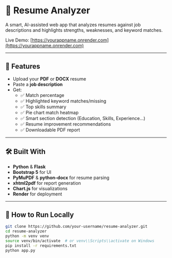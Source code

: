 # 🧠 Resume Analyzer

A smart, AI-assisted web app that analyzes resumes against job descriptions and highlights strengths, weaknesses, and keyword matches.

Live Demo: [https://yourappname.onrender.com](https://yourappname.onrender.com)

---

## 🚀 Features

- Upload your **PDF** or **DOCX** resume
- Paste a **job description**
- Get:
  - ✅ Match percentage
  - ✅ Highlighted keyword matches/missing
  - ✅ Top skills summary
  - ✅ Pie chart match heatmap
  - ✅ Smart section detection (Education, Skills, Experience...)
  - ✅ Resume improvement recommendations
  - ✅ Downloadable PDF report

---

## 🛠 Built With

- **Python** & **Flask**
- **Bootstrap 5** for UI
- **PyMuPDF** & **python-docx** for resume parsing
- **xhtml2pdf** for report generation
- **Chart.js** for visualizations
- **Render** for deployment

---

## 📁 How to Run Locally

```bash
git clone https://github.com/your-username/resume-analyzer.git
cd resume-analyzer
python -m venv venv
source venv/bin/activate  # or venv\\Scripts\\activate on Windows
pip install -r requirements.txt
python app.py
